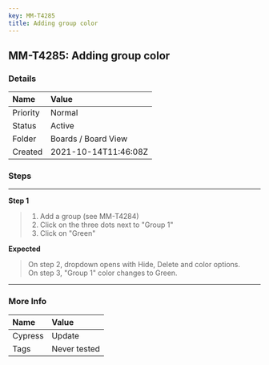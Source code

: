 ```yaml
---
key: MM-T4285
title: Adding group color
---
```


## MM-T4285: Adding group color

### Details

| Name     | Value                |
| :------- | :------------------- |
| Priority | Normal               |
| Status   | Active               |
| Folder   | Boards / Board View  |
| Created  | 2021-10-14T11:46:08Z |

### Steps

<hr/>

**Step 1**

> <article><ol><li>Add a group (see MM-T4284)</li><li>Click on the three dots next to "Group 1"</li><li>Click on "Green"</li></ol></article>

**Expected**

> <article>On step 2, dropdown opens with Hide, Delete and color options.<br />On step 3, "Group 1" color changes to Green.</article>

<hr/>

### More Info

| Name    | Value        |
| :------ | :----------- |
| Cypress | Update       |
| Tags    | Never tested |

